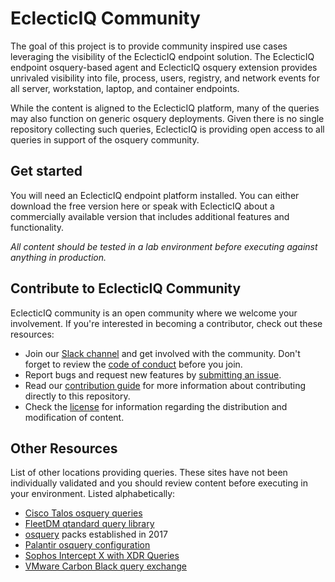 # EclecticIQ Community

The goal of this project is to provide community inspired use cases leveraging the visibility of the EclecticIQ endpoint solution. The EclecticIQ endpoint osquery-based agent and EclecticIQ osquery extension provides unrivaled visibility into file, process, users, registry, and network events for all server, workstation, laptop, and container endpoints.

While the content is aligned to the EclecticIQ platform, many of the queries may also function on generic osquery deployments. Given there is no single repository collecting such queries, EclecticIQ is providing open access to all queries in support of the osquery community. 


## Get started

You will need an EclecticIQ endpoint platform installed. You can either download the free version here or speak with EclecticIQ about a commercially available version that includes additional features and functionality.

*All content should be tested in a lab environment before executing against anything in production.*


## Contribute to EclecticIQ Community

EclecticIQ community is an open community where we welcome your involvement. If you're interested in
becoming a contributor, check out these resources:

- Join our [Slack channel](https://osquery.slack.com/archives/C9U2DM98C) and get involved
  with the community. Don't forget to review the [code of conduct](CODE_OF_CONDUCT.md)
  before you join.
- Report bugs and request new features by [submitting an issue](https://github.com/eclecticiq/endpoint-query-packs/issues/new/choose).
- Read our [contribution guide](https://github.com/eclecticiq/endpoint-query-packs/wiki/Contributing)
  for more information about contributing directly to this repository.
- Check the [license](LICENSE.txt) for information regarding the distribution
  and modification of content.

## Other Resources
List of other locations providing queries. These sites have not been individually validated and you should review content before executing in your environment. Listed alphabetically:
- [Cisco Talos osquery queries](https://github.com/Cisco-Talos/osquery_queries)
- [FleetDM qtandard query library](https://github.com/fleetdm/fleet/tree/main/docs/01-Using-Fleet/standard-query-library)
- [osquery](https://github.com/osquery/osquery/tree/master/packs) packs established in 2017
- [Palantir osquery configuration](https://github.com/palantir/osquery-configuration)
- [Sophos Intercept X with XDR Queries](https://github.com/Sophos-Community/XDR_Queries)
- [VMware Carbon Black query exchange](https://community.carbonblack.com/t5/Query-Exchange/idb-p/query_exchange)